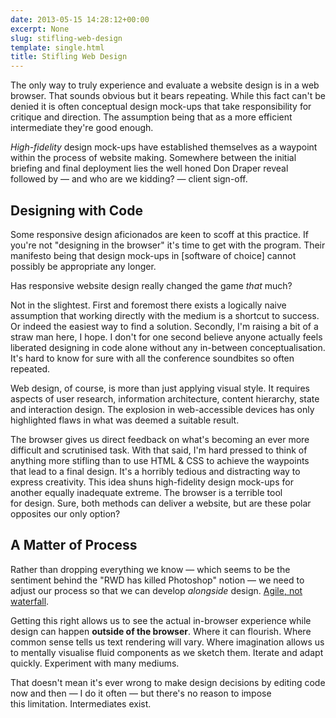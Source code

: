 ```yaml
---
date: 2013-05-15 14:28:12+00:00
excerpt: None
slug: stifling-web-design
template: single.html
title: Stifling Web Design
---
```


The only way to truly experience and evaluate a website design is in a web browser. That sounds obvious but it bears repeating. While this fact can't be denied it is often conceptual design mock-ups that take responsibility for critique and direction. The assumption being that as a more efficient intermediate they're good enough.

_High-fidelity_ design mock-ups have established themselves as a waypoint within the process of website making. Somewhere between the initial briefing and final deployment lies the well honed Don Draper reveal followed by — and who are we kidding? — client sign-off.

## Designing with Code

Some responsive design aficionados are keen to scoff at this practice. If you're not "designing in the browser" it's time to get with the program. Their manifesto being that design mock-ups in [software of choice] cannot possibly be appropriate any longer.

Has responsive website design really changed the game _that_ much?

Not in the slightest. First and foremost there exists a logically naive assumption that working directly with the medium is a shortcut to success. Or indeed the easiest way to find a solution. Secondly, I'm raising a bit of a straw man here, I hope. I don't for one second believe anyone actually feels liberated designing in code alone without any in-between conceptualisation. It's hard to know for sure with all the conference soundbites so often repeated.

Web design, of course, is more than just applying visual style. It requires aspects of user research, information architecture, content hierarchy, state and interaction design. The explosion in web-accessible devices has only highlighted flaws in what was deemed a suitable result.

The browser gives us direct feedback on what's becoming an ever more difficult and scrutinised task. With that said, I'm hard pressed to think of anything more stifling than to use HTML & CSS to achieve the waypoints that lead to a final design. It's a horribly tedious and distracting way to express creativity. This idea shuns high-fidelity design mock-ups for another equally inadequate extreme. The browser is a terrible tool for design. Sure, both methods can deliver a website, but are these polar opposites our only option?

## A Matter of Process

Rather than dropping everything we know — which seems to be the sentiment behind the "RWD has killed Photoshop" notion — we need to adjust our process so that we can develop _alongside_ design. [Agile, not waterfall](http://alistapart.com/article/gettingrealaboutagiledesign).

Getting this right allows us to see the actual in-browser experience while design can happen **outside of the browser**. Where it can flourish. Where common sense tells us text rendering will vary. Where imagination allows us to mentally visualise fluid components as we sketch them. Iterate and adapt quickly. Experiment with many mediums.

That doesn't mean it's ever wrong to make design decisions by editing code now and then — I do it often — but there's no reason to impose this limitation. Intermediates exist.
